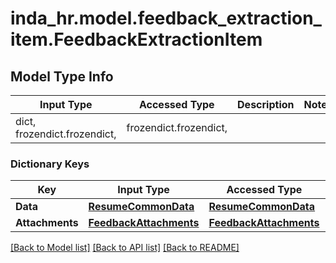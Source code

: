 # inda_hr.model.feedback_extraction_item.FeedbackExtractionItem

## Model Type Info
Input Type | Accessed Type | Description | Notes
------------ | ------------- | ------------- | -------------
dict, frozendict.frozendict,  | frozendict.frozendict,  |  | 

### Dictionary Keys
Key | Input Type | Accessed Type | Description | Notes
------------ | ------------- | ------------- | ------------- | -------------
**Data** | [**ResumeCommonData**](ResumeCommonData.md) | [**ResumeCommonData**](ResumeCommonData.md) |  | [optional] 
**Attachments** | [**FeedbackAttachments**](FeedbackAttachments.md) | [**FeedbackAttachments**](FeedbackAttachments.md) |  | [optional] 

[[Back to Model list]](../../README.md#documentation-for-models) [[Back to API list]](../../README.md#documentation-for-api-endpoints) [[Back to README]](../../README.md)

